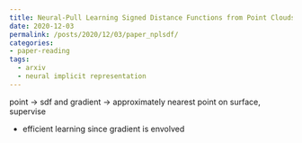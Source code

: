 ```yaml
---
title: Neural-Pull Learning Signed Distance Functions from Point Clouds by Learning to Pull Space onto Surfaces
date: 2020-12-03
permalink: /posts/2020/12/03/paper_nplsdf/
categories:
- paper-reading
tags:
  - arxiv
  - neural implicit representation
---
```


point -> sdf and gradient -> approximately nearest point on surface, supervise
- efficient learning since gradient is envolved
